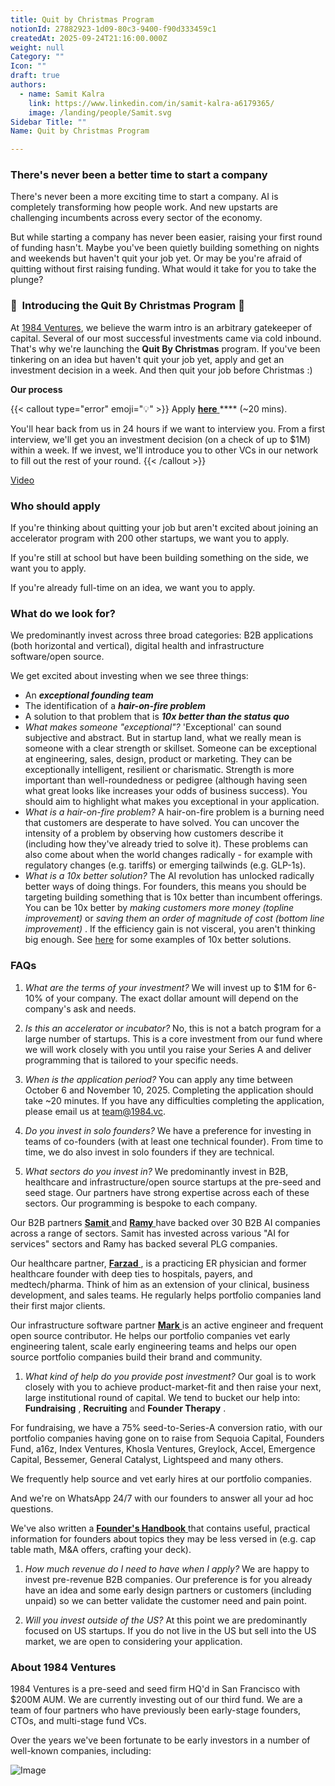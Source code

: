 ```yaml
---
title: Quit by Christmas Program
notionId: 27882923-1d09-80c3-9400-f90d333459c1
createdAt: 2025-09-24T21:16:00.000Z
weight: null
Category: ""
Icon: ""
draft: true
authors:
  - name: Samit Kalra
    link: https://www.linkedin.com/in/samit-kalra-a6179365/
    image: /landing/people/Samit.svg
Sidebar Title: ""
Name: Quit by Christmas Program

---
```




### There's never been a better time to start a company


There's never been a more exciting time to start a company. AI is completely transforming how people work. And new upstarts are challenging incumbents across every sector of the economy.

But while starting a company has never been easier, raising your first round of funding hasn't. Maybe you've been quietly building something on nights and weekends but haven't quit your job yet. Or may be you're afraid of quitting without first raising funding. What would it take for you to take the plunge?

### 🎄  **Introducing the**  **Quit By Christmas**  **Program** 🎄


At [1984 Ventures](/), we believe the warm intro is an arbitrary gatekeeper of capital. Several of our most successful investments came via cold inbound. That's why we're launching the  **Quit By Christmas**  program. If you've been tinkering on an idea but haven't quit your job yet, apply and get an investment decision in a week. And then quit your job before Christmas :) 

 **Our process** 

{{< callout type="error" emoji="💡" >}}
Apply [ **here** ](https://apply.1984.vc/) **** (~20 mins). 

You'll hear back from us in 24 hours if we want to interview you. From a first interview, we'll get you an investment decision (on a check of up to $1M) within a week. If we invest, we'll introduce you to other VCs in our network to fill out the rest of your round. 
{{< /callout >}}


[Video](https://www.loom.com/share/e5030cfed89640988c8f9b947cc1e4d3?sid=6956d63a-e306-42bd-bd22-7d60466938bb)


###  **Who should apply** 


If you're thinking about quitting your job but aren't excited about joining an accelerator program with 200 other startups, we want you to apply.

If you're still at school but have been building something on the side, we want you to apply.

If you're already full-time on an idea, we want you to apply.

###  **What do we look for?** 


We predominantly invest across three broad categories: B2B applications (both horizontal and vertical), digital health and infrastructure software/open source. 

We get excited about investing when we see three things:

- An  ***exceptional founding team*** 
- The identification of a  ***hair-on-fire problem*** 
- A solution to that problem that is  ***10x better than the status quo*** 
-  *What makes someone "exceptional"?* 'Exceptional' can sound subjective and abstract. But in startup land, what we really mean is someone with a clear strength or skillset. Someone can be exceptional at engineering, sales, design, product or marketing. They can be exceptionally intelligent, resilient or charismatic. Strength is more important than well-roundedness or pedigree (although having seen what great looks like increases your odds of business success). You should aim to highlight what makes you exceptional in your application.
-  *What is a hair-on-fire problem?* A hair-on-fire problem is a burning need that customers are desperate to have solved. You can uncover the intensity of a problem by observing how customers describe it (including how they've already tried to solve it). These problems can also come about when the world changes radically - for example with regulatory changes (e.g. tariffs) or emerging tailwinds (e.g. GLP-1s). 
-  *What is a 10x better solution?* The AI revolution has unlocked radically better ways of doing things. For founders, this means you should be targeting building something that is 10x better than incumbent offerings. You can be 10x better by  *making customers more money (topline improvement)*  or  *saving them an order of magnitude of cost (bottom line improvement)* . If the efficiency gain is not visceral, you aren't thinking big enough. See [here](https://samit-kalra.com/blog/how-to-find-a-good-startup-idea) for some examples of 10x better solutions.
###  **FAQs** 


1.  *What are the terms of your investment?* We will invest up to $1M for 6-10% of your company. The exact dollar amount will depend on the company's ask and needs.

1.  *Is this an accelerator or incubator?* No, this is not a batch program for a large number of startups. This is a core investment from our fund where we will work closely with you until you raise your Series A and deliver programming that is tailored to your specific needs.

1.  *When is the application period?* You can apply any time between October 6 and November 10, 2025. Completing the application should take ~20 minutes. If you have any difficulties completing the application, please email us at team@1984.vc. 

1.  *Do you invest in solo founders?* We have a preference for investing in teams of co-founders (with at least one technical founder). From time to time, we do also invest in solo founders if they are technical.

1.  *What sectors do you invest in?* We predominantly invest in B2B, healthcare and infrastructure/open source startups at the pre-seed and seed stage. Our partners have strong expertise across each of these sectors. Our programming is bespoke to each company.

Our B2B partners [ **Samit** ](https://www.linkedin.com/in/samit-kalra-a6179365/) and [ **Ramy** ](https://www.linkedin.com/in/ramyadeeb/) have backed over 30 B2B AI companies across a range of sectors. Samit has invested across various "AI for services" sectors and Ramy has backed several PLG companies.

Our healthcare partner, [ **Farzad** ](https://www.linkedin.com/in/farzadsoleimani/), is a practicing ER physician and former healthcare founder with deep ties to hospitals, payers, and medtech/pharma. Think of him as an extension of your clinical, business development, and sales teams. He regularly helps portfolio companies land their first major clients.

Our infrastructure software partner [ **Mark** ](https://mdp.github.io/) is an active engineer and frequent open source contributor. He helps our portfolio companies vet early engineering talent, scale early engineering teams and helps our open source portfolio companies build their brand and community. 

1.  *What kind of help do you provide post investment?* Our goal is to work closely with you to achieve product-market-fit and then raise your next, large institutional round of capital. We tend to bucket our help into:  **Fundraising** ,  **Recruiting**  and  **Founder Therapy** .

For fundraising, we have a 75% seed-to-Series-A conversion ratio, with our portfolio companies having gone on to raise from Sequoia Capital, Founders Fund, a16z, Index Ventures, Khosla Ventures, Greylock, Accel, Emergence Capital, Bessemer, General Catalyst, Lightspeed and many others.

We frequently help source and vet early hires at our portfolio companies.

And we're on WhatsApp 24/7 with our founders to answer all your ad hoc questions.

We've also written a [ **Founder's Handbook** ](/docs/founders-handbook/) that contains useful, practical information for founders about topics they may be less versed in (e.g. cap table math, M&A offers, crafting your deck).

1.  *How much revenue do I need to have when I apply?* We are happy to invest pre-revenue B2B companies. Our preference is for you already have an idea and some early design partners or customers (including unpaid) so we can better validate the customer need and pain point. 

1.  *Will you invest outside of the US?* At this point we are predominantly focused on US startups. If you do not live in the US but sell into the US market, we are open to considering your application.
###  **About 1984 Ventures** 


1984 Ventures is a pre-seed and seed firm HQ'd in San Francisco with $200M AUM. We are currently investing out of our third fund. We are a team of four partners who have previously been early-stage founders, CTOs, and multi-stage fund VCs.

Over the years we've been fortunate to be early investors in a number of well-known companies, including:

![Image](https://prod-files-secure.s3.us-west-2.amazonaws.com/52e751b5-230f-4649-8c4e-0224e58da4f9/04b4bd06-ed65-4486-b31f-fe52f2f7f7eb/image.png?X-Amz-Algorithm=AWS4-HMAC-SHA256&X-Amz-Content-Sha256=UNSIGNED-PAYLOAD&X-Amz-Credential=ASIAZI2LB466SZVBC5DG%2F20251005%2Fus-west-2%2Fs3%2Faws4_request&X-Amz-Date=20251005T122241Z&X-Amz-Expires=3600&X-Amz-Security-Token=IQoJb3JpZ2luX2VjENv%2F%2F%2F%2F%2F%2F%2F%2F%2F%2FwEaCXVzLXdlc3QtMiJHMEUCICz7TAyKUlWb5SJUyHlcmMXm9RAIFYTLpTD15L2NNVWiAiEA1G6ZOAbjiVunThUek0ueIMTotxiBZII0uHxSi4FTnUQq%2FwMIdBAAGgw2Mzc0MjMxODM4MDUiDK%2FBC9OEr%2B7SxNolVSrcA0Zpgl%2FwhBgpr3jOQNjk1ZgNQYa2KdsBQbCCImmxrQfy1spM9L6K6i5302gLZrhGYlW3KRmSZaNyQUzMTln4vMZXOzvSf1CTHD4Jk2zyV5xCrUReIYuwbrpB0pb4UdkB9oopio9xgFVgVmAhaSHdzFUkOMOexfA7nRhjD6IGKwQhf%2FCVITQicuPHEWReOvkVavWZYOO56doP1Ep97q1istxBY0lTjVtmBO5UOolp7%2FKa%2BmK6lsAVZ91S4dUp8ooOEMAyDOsXzxoRNB83q92j4SWlKFFeeGwHRVVCXWepdFtwxVjGZS89Rv6C4hIElx5J2yJdgnvCmxevZyC8PrDoQLQdBM%2FAKZUmFEOl99EwiygZoZtPm1UbOAd9JgqvkEZHMchho%2Bl854LWs0JcQzrD3%2Bp1iI%2F7Nkw88pB7a2mHUvC%2Foz9o%2BaIVZtGw92sDZV8l9rmQ5Q0peNm0XIdOv5zdISkP1SOkFUSW4FOQM3viAdUYNeGcA48xaebxcEGuZ%2BjHRxFczvV9K5v85EFWs5vuBHWAExA33Rg46SO6D77GdEa1uq9pMa%2FAQwOQSz6WLYZMYu09S0%2FmAo3dOiULQ1XiyCpXOEEuBM3K60hJ20ZMF5kClre0p2xfpqwzaLVKMP2miccGOqUB5oKTl%2Bx81tbXftJq3gFUfSPxOt8KJCHP4aMlT8CFS8DnDjMWM7DE916pDNvQuhWJPMUrSB%2FO6jsQU7upsNfbtJS2Sxaaq2qqmYcYQ1ZAlU0LA%2Ftj6ei%2F59LR9UdXVHLIEwvAOUOVGh5UX0PtE6lxlURHXLVHSoJy41q642BS4q6EHzVm19Pf9aaQ2nl3vo0vpobUfENifFZfxTMWj80Ha65oz4tr&X-Amz-Signature=2a8c0412ce77cd81961cd0f113fd862f0b877f0e96261ef37f857264ffdb59bc&X-Amz-SignedHeaders=host&x-amz-checksum-mode=ENABLED&x-id=GetObject)

